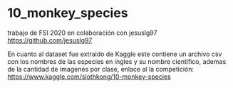 # 10_monkey_species
trabajo de FSI 2020 en colaboración con jesuslg97 https://github.com/jesuslg97

En cuanto al dataset fue extraido de Kaggle este contiene un archivo csv con los nombres de las especies en ingles y su nombre científico, ademas de la cantidad de imagenes por clase, enlace al la competición: https://www.kaggle.com/slothkong/10-monkey-species
